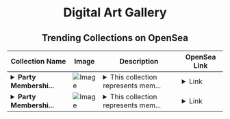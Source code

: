 <div align="center">

# Digital Art Gallery

## Trending Collections on OpenSea

| Collection Name                       | Image                                                                                     | Description                       | OpenSea Link                                                                                          |
|---------------------------------------|-------------------------------------------------------------------------------------------|-----------------------------------|--------------------------------------------------------------------------------------------------------|
| **<details><summary>Party Membershi...</summary>Party Memberships: ZenLabs</details>** | ![Image](https://i.seadn.io/s/raw/files/d927d3099257832e7e94bc703b32b1e5.png?w=500&auto=format?w=200&auto=format) | <details><summary>This collection represents mem...</summary>This collection represents memberships in the following Party: ZenLabs. Head to https://base.party.app/party/0xd802fb9725b6977f5861fefc31f4526881982b11 to view the Party's latest activity.</details> | <details><summary>Link</summary>[Party Memberships: ZenLabs](https://opensea.io/collection/party-memberships-zenlabs)</details> |
| **<details><summary>Party Membershi...</summary>Party Memberships: SkyForce</details>** | ![Image](https://i.seadn.io/s/raw/files/d927d3099257832e7e94bc703b32b1e5.png?w=500&auto=format?w=200&auto=format) | <details><summary>This collection represents mem...</summary>This collection represents memberships in the following Party: SkyForce. Head to https://base.party.app/party/0xdbfb98ea466b9a975c598cf2879afe797cda5325 to view the Party's latest activity.</details> | <details><summary>Link</summary>[Party Memberships: SkyForce](https://opensea.io/collection/party-memberships-skyforce-1)</details> |

</div>